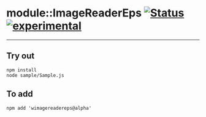 
# module::ImageReaderEps  [![Status](https://github.com/Wandalen/wImageReaderEps/workflows/Test/badge.svg)](https://github.com/Wandalen/wImageReaderEps/actions?query=workflow%3ATest) [![experimental](https://img.shields.io/badge/stability-experimental-orange.svg)](https://github.com/emersion/stability-badges#experimental)

___

## Try out
```
npm install
node sample/Sample.js
```

## To add
```
npm add 'wimagereadereps@alpha'
```

